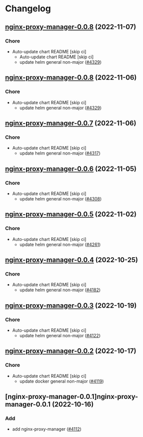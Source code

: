 # Changelog



## [nginx-proxy-manager-0.0.8](https://github.com/truecharts/charts/compare/nginx-proxy-manager-0.0.7...nginx-proxy-manager-0.0.8) (2022-11-07)

### Chore

- Auto-update chart README [skip ci]
  - Auto-update chart README [skip ci]
  - update helm general non-major ([#4329](https://github.com/truecharts/charts/issues/4329))




## [nginx-proxy-manager-0.0.8](https://github.com/truecharts/charts/compare/nginx-proxy-manager-0.0.7...nginx-proxy-manager-0.0.8) (2022-11-06)

### Chore

- Auto-update chart README [skip ci]
  - update helm general non-major ([#4329](https://github.com/truecharts/charts/issues/4329))




## [nginx-proxy-manager-0.0.7](https://github.com/truecharts/charts/compare/nginx-proxy-manager-0.0.6...nginx-proxy-manager-0.0.7) (2022-11-06)

### Chore

- Auto-update chart README [skip ci]
  - update helm general non-major ([#4317](https://github.com/truecharts/charts/issues/4317))




## [nginx-proxy-manager-0.0.6](https://github.com/truecharts/charts/compare/nginx-proxy-manager-0.0.5...nginx-proxy-manager-0.0.6) (2022-11-05)

### Chore

- Auto-update chart README [skip ci]
  - update helm general non-major ([#4308](https://github.com/truecharts/charts/issues/4308))




## [nginx-proxy-manager-0.0.5](https://github.com/truecharts/charts/compare/nginx-proxy-manager-0.0.4...nginx-proxy-manager-0.0.5) (2022-11-02)

### Chore

- Auto-update chart README [skip ci]
  - update helm general non-major ([#4261](https://github.com/truecharts/charts/issues/4261))




## [nginx-proxy-manager-0.0.4](https://github.com/truecharts/charts/compare/nginx-proxy-manager-0.0.3...nginx-proxy-manager-0.0.4) (2022-10-25)

### Chore

- Auto-update chart README [skip ci]
  - update helm general non-major ([#4182](https://github.com/truecharts/charts/issues/4182))




## [nginx-proxy-manager-0.0.3](https://github.com/truecharts/charts/compare/nginx-proxy-manager-0.0.2...nginx-proxy-manager-0.0.3) (2022-10-19)

### Chore

- Auto-update chart README [skip ci]
  - update helm general non-major ([#4122](https://github.com/truecharts/charts/issues/4122))




## [nginx-proxy-manager-0.0.2](https://github.com/truecharts/charts/compare/nginx-proxy-manager-0.0.1...nginx-proxy-manager-0.0.2) (2022-10-17)

### Chore

- Auto-update chart README [skip ci]
  - update docker general non-major ([#4119](https://github.com/truecharts/charts/issues/4119))




## [nginx-proxy-manager-0.0.1]nginx-proxy-manager-0.0.1 (2022-10-16)

### Add

- add nginx-proxy-manager ([#4112](https://github.com/truecharts/charts/issues/4112))
